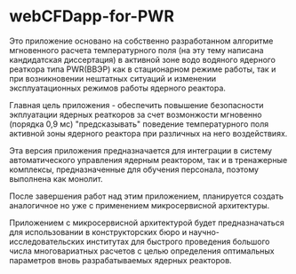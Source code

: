 # webCFDapp-for-PWR

Это приложение основано на собственно разработанном алгоритме мгновенного расчета температурного поля (на эту тему написана кандидатская диссертация) в активной зоне водо водяного ядерного реаткора типа PWR(ВВЭР) как в стационарном режиме работы, так и при возникновении нештатных ситуаций и изменении эксплуатационных режимов работы ядерного реактора.

Главная цель приложения - обеспечить повышение безопасности экплуатации ядерных реаткоров за счет возмонжости мгновенно (порядка 0,9 мс) "предсказывать" поведение температурного поля активной зоны ядерного реактора при различных на него воздействиях.

Эта версия приложения предназначается для интеграции в систему автоматического управления ядерным реактором, так и в тренажерные комплексы, предназначенные для обучения персонала, поэтому выполнена как монолит. 

После завершения работ над этим приложением, планируется создать аналогичное но уже с применением микросервисной архитектуры. 

Приложением с микросервисной архитектурой будет предназначаться для использовании в конструкторских бюро и научно-исследовательских институтах для быстрого проведения большого числа многовариатных расчетов с целью определения оптимальных параметров вновь разрабатываемых ядерных реакторов.
